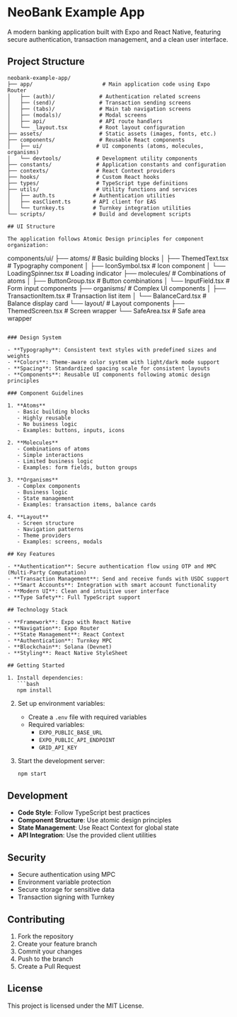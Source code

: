 # NeoBank Example App

A modern banking application built with Expo and React Native, featuring secure authentication, transaction management, and a clean user interface.

## Project Structure

```
neobank-example-app/
├── app/                      # Main application code using Expo Router
│   ├── (auth)/              # Authentication related screens
│   ├── (send)/              # Transaction sending screens
│   ├── (tabs)/              # Main tab navigation screens
│   ├── (modals)/            # Modal screens
│   ├── api/                 # API route handlers
│   └── _layout.tsx          # Root layout configuration
├── assets/                  # Static assets (images, fonts, etc.)
├── components/              # Reusable React components
│   ├── ui/                 # UI components (atoms, molecules, organisms)
│   └── devtools/           # Development utility components
├── constants/              # Application constants and configuration
├── contexts/               # React Context providers
├── hooks/                  # Custom React hooks
├── types/                  # TypeScript type definitions
├── utils/                  # Utility functions and services
│   ├── auth.ts            # Authentication utilities
│   ├── easClient.ts       # API client for EAS
│   └── turnkey.ts         # Turnkey integration utilities
└── scripts/               # Build and development scripts

## UI Structure

The application follows Atomic Design principles for component organization:

```
components/ui/
├── atoms/                  # Basic building blocks
│   ├── ThemedText.tsx     # Typography component
│   ├── IconSymbol.tsx     # Icon component
│   └── LoadingSpinner.tsx # Loading indicator
├── molecules/             # Combinations of atoms
│   ├── ButtonGroup.tsx    # Button combinations
│   └── InputField.tsx     # Form input components
├── organisms/             # Complex UI components
│   ├── TransactionItem.tsx # Transaction list item
│   └── BalanceCard.tsx    # Balance display card
└── layout/               # Layout components
    ├── ThemedScreen.tsx  # Screen wrapper
    └── SafeArea.tsx      # Safe area wrapper
```

### Design System

- **Typography**: Consistent text styles with predefined sizes and weights
- **Colors**: Theme-aware color system with light/dark mode support
- **Spacing**: Standardized spacing scale for consistent layouts
- **Components**: Reusable UI components following atomic design principles

### Component Guidelines

1. **Atoms**
   - Basic building blocks
   - Highly reusable
   - No business logic
   - Examples: buttons, inputs, icons

2. **Molecules**
   - Combinations of atoms
   - Simple interactions
   - Limited business logic
   - Examples: form fields, button groups

3. **Organisms**
   - Complex components
   - Business logic
   - State management
   - Examples: transaction items, balance cards

4. **Layout**
   - Screen structure
   - Navigation patterns
   - Theme providers
   - Examples: screens, modals

## Key Features

- **Authentication**: Secure authentication flow using OTP and MPC (Multi-Party Computation)
- **Transaction Management**: Send and receive funds with USDC support
- **Smart Accounts**: Integration with smart account functionality
- **Modern UI**: Clean and intuitive user interface
- **Type Safety**: Full TypeScript support

## Technology Stack

- **Framework**: Expo with React Native
- **Navigation**: Expo Router
- **State Management**: React Context
- **Authentication**: Turnkey MPC
- **Blockchain**: Solana (Devnet)
- **Styling**: React Native StyleSheet

## Getting Started

1. Install dependencies:
   ```bash
   npm install
   ```

2. Set up environment variables:
   - Create a `.env` file with required variables
   - Required variables:
     - `EXPO_PUBLIC_BASE_URL`
     - `EXPO_PUBLIC_API_ENDPOINT`
     - `GRID_API_KEY`

3. Start the development server:
   ```bash
   npm start
   ```

## Development

- **Code Style**: Follow TypeScript best practices
- **Component Structure**: Use atomic design principles
- **State Management**: Use React Context for global state
- **API Integration**: Use the provided client utilities

## Security

- Secure authentication using MPC
- Environment variable protection
- Secure storage for sensitive data
- Transaction signing with Turnkey

## Contributing

1. Fork the repository
2. Create your feature branch
3. Commit your changes
4. Push to the branch
5. Create a Pull Request

## License

This project is licensed under the MIT License.


